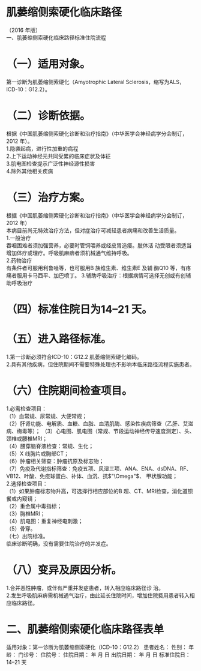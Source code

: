 # 肌萎缩侧索硬化临床路径  
（2016 年版）  
一、肌萎缩侧索硬化临床路径标准住院流程  
# （一）适用对象。  
第一诊断为肌萎缩侧索硬化（Amyotrophic Lateral Sclerosis，缩写为ALS，ICD-10：G12.2）。  
# （二）诊断依据。  
根据《中国肌萎缩侧索硬化诊断和治疗指南》（中华医学会神经病学分会制订，2012 年）。  
1.隐袭起病，进行性加重的病程  
2.上下运动神经元共同受累的临床症状及体征  
3.肌电图检查提示广泛性神经源性损害  
4.除外其他相关疾病  
# （三）治疗方案。  
根据《中国肌萎缩侧索硬化诊断和治疗指南》（中华医学会神经病学分会制订，2012 年）  
本病目前尚无特效治疗方法，但对症治疗可减轻患者病痛和改善生活质量。  
1.一般治疗  
吞咽困难者须加强营养，必要时管饲喂养或经皮胃造瘘。肢体活 动受限者须适当增加体疗或理疗。呼吸肌麻痹者须机械通气维持呼吸。  
2.药物治疗  
有条件者可服用利鲁唑等，也可服用B 族维生素、维生素E 及辅 酶Q10 等，有疼痛者服用卡马西平、加巴喷丁。   3.辅助呼吸治疗：根据病情可选择无创或有创辅助呼吸治疗  
# （四）标准住院日为14–21 天。  
# （五）进入路径标准。  
1.第一诊断必须符合ICD-10：G12.2 肌萎缩侧索硬化编码。  
2.具有其他疾病，但住院期间不需要特殊处理也不影响本临床路径流程实施患者。  
# （六）住院期间检查项目。  
1.必需检查项目：  
（1）血常规、尿常规、大便常规；  
（2）肝肾功能、电解质、血糖、血脂、血清肌酶、感染性疾病筛查（乙肝、艾滋病、梅毒等）； （3）心电图、肌电图（常规、节段运动神经传导速度测定）、头、颈椎或腰椎MRI；  
（4）腰穿脑脊液检查：常规、生化；  
（5）X 线胸片或胸部CT；  
（6）肿瘤相关筛查：肿瘤抗原及标志物；  
（7）免疫及代谢指标筛查：免疫五项、风湿三项、ANA、ENA、dsDNA、RF、VB12、叶酸、免疫球蛋白、补体、血沉、抗$"\Omega"$、 甲状腺功能；  
2.选择检查项目：  
（1）如果肿瘤标志物升高，可选择行相应部位的B 超、CT、MRI检查，消化道钡餐或内窥镜；  
（2）重金属中毒指标；  
（3）胸椎MRI；  
（4）肌电图：重复神经电刺激；  
（5）骨穿。  
（七）出院标准。  
临床诊断明确，没有需要住院治疗的并发症。  
# （八）变异及原因分析。  
1.合并恶性肿瘤，或伴有严重并发症患者，转入相应临床路径诊 治。  
2.发生呼吸肌麻痹需机械通气治疗，由此延长住院时间，增加住院费用患者转入相应临床路径。  
# 二、肌萎缩侧索硬化临床路径表单  
适用对象：第一诊断为肌萎缩侧索硬化（ICD-10：G12.2） 患者姓名：          性别：     年龄：     门诊号：        住院号：           住院日期：   年   月   日   出院日期：    年    月    日   标准住院日：14–21 天  
